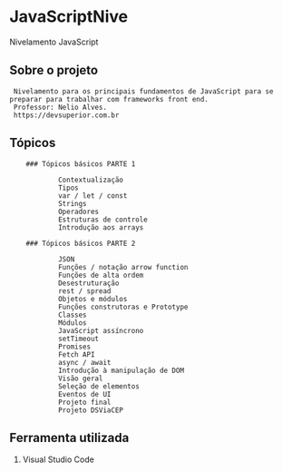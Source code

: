 # JavaScriptNive

Nivelamento JavaScript 

## Sobre o projeto
```
 Nivelamento para os principais fundamentos de JavaScript para se preparar para trabalhar com frameworks front end.
 Professor: Nelio Alves.
 https://devsuperior.com.br
```
## Tópicos
		### Tópicos básicos PARTE 1
		
				Contextualização
				Tipos
				var / let / const
				Strings
				Operadores
				Estruturas de controle
				Introdução aos arrays
		
		### Tópicos básicos PARTE 2
		
				JSON
				Funções / notação arrow function
				Funções de alta ordem
				Desestruturação
				rest / spread
				Objetos e módulos
				Funções construtoras e Prototype
				Classes
				Módulos
				JavaScript assíncrono
				setTimeout
				Promises
				Fetch API
				async / await
				Introdução à manipulação de DOM
				Visão geral
				Seleção de elementos
				Eventos de UI
				Projeto final
				Projeto DSViaCEP
		
## Ferramenta utilizada

1. Visual Studio Code
